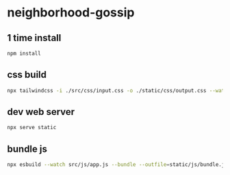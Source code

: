 # neighborhood-gossip

## 1 time install

```bash
npm install
```

## css build

```bash
npx tailwindcss -i ./src/css/input.css -o ./static/css/output.css --watch
```

## dev web server

```bash
npx serve static
```

## bundle js

```bash
npx esbuild --watch src/js/app.js --bundle --outfile=static/js/bundle.js
```
